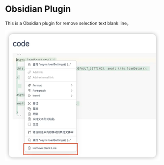 # Obsidian Plugin

This is a Obsidian plugin for remove selection text blank line。

![alt text](image.png)



